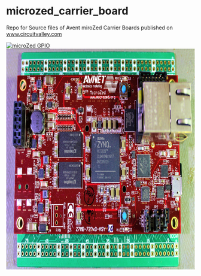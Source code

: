# microzed_carrier_board
Repo for Source files of Avent miroZed Carrier Boards published on www.circuitvalley.com

<a href="https://www.circuitvalley.com/2020/05/diy-microzed-breakout-carrier-board-zynq-fpga.html">
<img src="https://raw.githubusercontent.com/circuitvalley/microzed_carrier_board/master/microZed%20GPIO%20Breakout/Images/microzed%20breakout%20board%20zynq%20fpga%20diy%20open%20source%20%20gpio%20(5).JPG" alt="microZed GPIO" width="830" height="590">
</a>


<a href="https://www.circuitvalley.com/2020/05/diy-microzed-breakout-carrier-board-zynq-fpga.html">
<img src="https://raw.githubusercontent.com/circuitvalley/microzed_carrier_board/master/microZed%20GPIO%20Breakout/Images/microzed%20breakout%20board%20zynq%20fpga%20diy%20open%20source%20%20gpio%20(2).JPG" alt="microZed GPIO" width="830" height="590">
</a>

